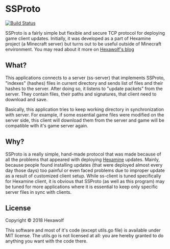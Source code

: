 # SSProto

[![Build Status](https://travis-ci.com/Hexawolf/SSProto.svg?branch=dev)](https://travis-ci.com/Hexawolf/SSProto)

SSProto is a fairly simple but flexible and secure TCP protocol for deploying
game client updates. Initially, it was developed as a part of Hexamine project
(a Minecraft server) but turns out to be useful outside of Minecraft
environment. You may read about it more on
[Hexawolf's blog](https://hexawolf.me/blog/ssproto/)

## What?

This applications connects to a server (ss-server) that implements SSProto,
"indexes" (hashes) files in current directory and sends list of files and their
hashes to the server. After doing so, it listens to "update packets" from the
server. They contain files, their paths and signatures, that client need to
download and save.

Basically, this application tries to keep working directory in synchronization
with server. For example, if some essential game files were modified on the
server side, this client will download them from the server and game will be
compatible with it's game server again.

## Why?

SSProto is a really simple, hand-made protocol that was made because of all the
problems that appeared with deploying [Hexamine](https://hexawolf.me/hexamine)
updates. Mainly, because people found installing updates (that were deployed
almost every day those days) too painful or even faced problems due to improper
update as a result of customized client setup. While ss-client is tuned
specifically for Hexamine client, it is obvious that SSProto (as well as this
program) may be tuned for more applications where it is essential to keep only
specific server files in sync with clients.

## License

Copyright © 2018 Hexawolf

This software and most of it's code (except utils.go file) is available under
MIT license. The utils.go is not licensed at all: you are hereby granted to do
anything you want with the code there.

